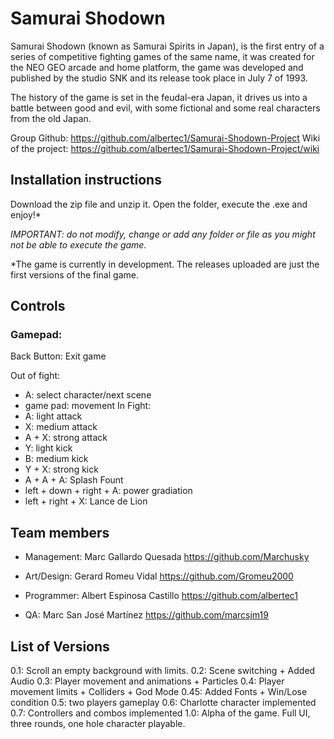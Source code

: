 # Samurai Shodown

Samurai Shodown (known as Samurai Spirits in Japan), 
is the first entry of a series of competitive fighting 
games of the same name, it was created for the NEO GEO 
arcade and home platform, the game was developed and 
published by the studio SNK and its release took place 
in July 7 of 1993.

The history of the game is set in the feudal-era Japan, 
it drives us into a battle between good and evil, with 
some fictional and some real characters from the old Japan.

Group Github: https://github.com/albertec1/Samurai-Shodown-Project
Wiki of the project: https://github.com/albertec1/Samurai-Shodown-Project/wiki

## Installation instructions

Download the zip file and unzip it. Open the folder, execute the .exe and enjoy!*

_IMPORTANT: do not modify, change or add any folder or file as you might not be able to execute the game._

*The game is currently in development. The releases uploaded are just the first versions of the final game.



## Controls

### Gamepad:

Back Button: Exit game

Out of fight:
- A: select character/next scene
- game pad: movement
In Fight:
- A: light attack
- X: medium attack
- A + X: strong attack
- Y: light kick
- B: medium kick
- Y + X: strong kick
- A + A + A: Splash Fount
- left + down + right + A: power gradiation
- left + right + X: Lance de Lion

## Team members

- Management: Marc Gallardo Quesada https://github.com/Marchusky

- Art/Design: Gerard Romeu Vidal https://github.com/Gromeu2000

- Programmer: Albert Espinosa Castillo https://github.com/albertec1

- QA: Marc San José Martínez https://github.com/marcsjm19

## List of Versions

0.1: Scroll an empty background with limits.
0.2: Scene switching + Added Audio
0.3: Player movement and animations + Particles 
0.4: Player movement limits + Colliders + God Mode
0.45: Added Fonts + Win/Lose condition
0.5: two players gameplay
0.6: Charlotte character implemented
0.7: Controllers and combos implemented
1.0: Alpha of the game. Full UI, three rounds, one hole character playable.
